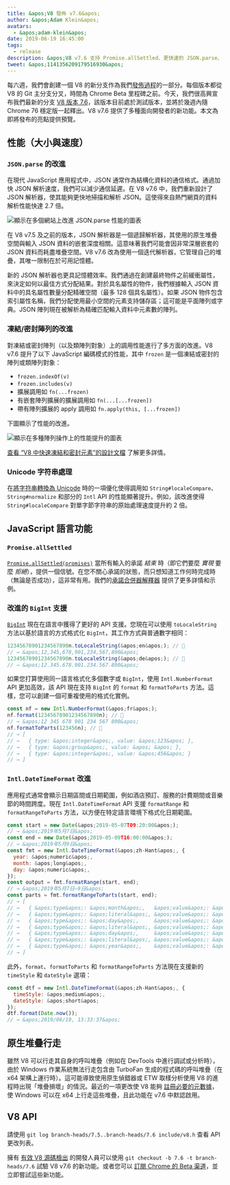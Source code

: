 ```yaml
---
title: &apos;V8 發佈 v7.6&apos;
author: &apos;Adam Klein&apos;
avatars:
  - &apos;adam-klein&apos;
date: 2019-06-19 16:45:00
tags:
  - release
description: &apos;V8 v7.6 支持 Promise.allSettled、更快速的 JSON.parse、本地化的 BigInt、更快的凍結/密封陣列等更多功能！&apos;
tweet: &apos;1141356209179516930&apos;
---
```

每六週，我們會創建一個 V8 的新分支作為我們[發佈過程](/docs/release-process)的一部分。每個版本都從 V8 的 Git 主分支分叉，時間為 Chrome Beta 里程碑之前。今天，我們很高興宣布我們最新的分支 [V8 版本 7.6](https://chromium.googlesource.com/v8/v8.git/+log/branch-heads/7.6)，該版本目前處於測試版本，並將於幾週內隨 Chrome 76 穩定版一起釋出。V8 v7.6 提供了多種面向開發者的新功能。本文為即將發布的亮點提供預覽。

<!--truncate-->
## 性能（大小與速度）

### `JSON.parse` 的改進

在現代 JavaScript 應用程式中，JSON 通常作為結構化資料的通信格式。通過加快 JSON 解析速度，我們可以減少通信延遲。在 V8 v7.6 中，我們重新設計了 JSON 解析器，使其能夠更快地掃描和解析 JSON。這使得來自熱門網頁的資料解析性能快達 2.7 倍。

![顯示在多個網站上改進 `JSON.parse` 性能的圖表](/_img/v8-release-76/json-parsing.svg)

在 V8 v7.5 及之前的版本，JSON 解析器是一個遞歸解析器，其使用的原生堆疊空間與輸入 JSON 資料的嵌套深度相關。這意味著我們可能會因非常深層嵌套的 JSON 資料而耗盡堆疊空間。V8 v7.6 改為使用一個迭代解析器，它管理自己的堆疊，其唯一限制在於可用記憶體。

新的 JSON 解析器也更具記憶體效率。我們通過在創建最終物件之前緩衝屬性，來決定如何以最佳方式分配結果。對於具名屬性的物件，我們根據輸入 JSON 資料中的具名屬性數量分配精確空間（最多 128 個具名屬性）。如果 JSON 物件包含索引屬性名稱，我們分配使用最小空間的元素支持儲存區；這可能是平面陣列或字典。JSON 陣列現在被解析為精確匹配輸入資料中元素數的陣列。

### 凍結/密封陣列的改進

對凍結或密封陣列（以及類陣列對象）上的調用性能進行了多方面的改進。V8 v7.6 提升了以下 JavaScript 編碼模式的性能，其中 `frozen` 是一個凍結或密封的陣列或類陣列對象：

- `frozen.indexOf(v)`
- `frozen.includes(v)`
- 擴展調用如 `fn(...frozen)`
- 有嵌套陣列擴展的擴展調用如 `fn(...[...frozen])`
- 帶有陣列擴展的 apply 調用如 `fn.apply(this, [...frozen])`

下圖顯示了性能的改進。

![顯示在多種陣列操作上的性能提升的圖表](/_img/v8-release-76/frozen-sealed-elements.svg)

[查看 “V8 中快速凍結和密封元素”的設計文檔](https://bit.ly/fast-frozen-sealed-elements-in-v8) 了解更多詳情。

### Unicode 字符串處理

在[將字符串轉換為 Unicode](https://chromium.googlesource.com/v8/v8/+/734c1456d942a03d79aab4b3b0e57afbc803ceea) 時的一項優化使得調用如 `String#localeCompare`、`String#normalize` 和部分的 `Intl` API 的性能顯著提升。例如，該改進使得 `String#localeCompare` 對單字節字符串的原始處理速度提升約 2 倍。

## JavaScript 語言功能

### `Promise.allSettled`

[`Promise.allSettled(promises)`](/features/promise-combinators#promise.allsettled) 當所有輸入的承諾 _結束_ 時（即它們要麼 _實現_ 要麼 _拒絕_），提供一個信號。在您不關心承諾的狀態，而只想知道工作何時完成時（無論是否成功），這非常有用。我們的[承諾合併器解釋器](/features/promise-combinators) 提供了更多詳情和示例。

### 改進的 `BigInt` 支援

[`BigInt`](/features/bigint) 現在在語言中獲得了更好的 API 支援。您現在可以使用 `toLocaleString` 方法以基於語言的方式格式化 `BigInt`，其工作方式與普通數字相同：

```js
12345678901234567890n.toLocaleString(&apos;en&apos;); // 🐌
// → &apos;12,345,678,901,234,567,890&apos;
12345678901234567890n.toLocaleString(&apos;de&apos;); // 🐌
// → &apos;12.345.678.901.234.567.890&apos;
```

如果您打算使用同一語言格式化多個數字或 `BigInt`，使用 `Intl.NumberFormat` API 更加高效，該 API 現在支持 `BigInt` 的 `format` 和 `formatToParts` 方法。這樣，您可以創建一個可重複使用的格式化實例。

```js
const nf = new Intl.NumberFormat(&apos;fr&apos;);
nf.format(12345678901234567890n); // 🚀
// → &apos;12 345 678 901 234 567 890&apos;
nf.formatToParts(123456n); // 🚀
// → [
// →   { type: &apos;integer&apos;, value: &apos;123&apos; },
// →   { type: &apos;group&apos;, value: &apos; &apos; },
// →   { type: &apos;integer&apos;, value: &apos;456&apos; }
// → ]
```

### `Intl.DateTimeFormat` 改進

應用程式通常會顯示日期區間或日期範圍，例如酒店預訂、服務的計費期間或音樂節的時間跨度。現在 `Intl.DateTimeFormat` API 支援 `formatRange` 和 `formatRangeToParts` 方法，以方便在特定語言環境下格式化日期範圍。

```js
const start = new Date(&apos;2019-05-07T09:20:00&apos;);
// → &apos;2019年5月7日&apos;
const end = new Date(&apos;2019-05-09T16:00:00&apos;);
// → &apos;2019年5月9日&apos;
const fmt = new Intl.DateTimeFormat(&apos;zh-Hant&apos;, {
  year: &apos;numeric&apos;,
  month: &apos;long&apos;,
  day: &apos;numeric&apos;,
});
const output = fmt.formatRange(start, end);
// → &apos;2019年5月7日–9日&apos;
const parts = fmt.formatRangeToParts(start, end);
// → [
// →   { &apos;type&apos;: &apos;month&apos;,   &apos;value&apos;: &apos;5月&apos;,  &apos;source&apos;: &apos;shared&apos; },
// →   { &apos;type&apos;: &apos;literal&apos;, &apos;value&apos;: &apos; &apos;,   &apos;source&apos;: &apos;shared&apos; },
// →   { &apos;type&apos;: &apos;day&apos;,     &apos;value&apos;: &apos;7&apos;,   &apos;source&apos;: &apos;startRange&apos; },
// →   { &apos;type&apos;: &apos;literal&apos;, &apos;value&apos;: &apos;–&apos;,  &apos;source&apos;: &apos;shared&apos; },
// →   { &apos;type&apos;: &apos;day&apos;,     &apos;value&apos;: &apos;9&apos;,   &apos;source&apos;: &apos;endRange&apos; },
// →   { &apos;type&apos;: &apos;literal&apos;, &apos;value&apos;: &apos;, &apos;,  &apos;source&apos;: &apos;shared&apos; },
// →   { &apos;type&apos;: &apos;year&apos;,    &apos;value&apos;: &apos;2019&apos;, &apos;source&apos;: &apos;shared&apos; },
// → ]
```

此外，`format`、`formatToParts` 和 `formatRangeToParts` 方法現在支援新的 `timeStyle` 和 `dateStyle` 選項：

```js
const dtf = new Intl.DateTimeFormat(&apos;zh-Hant&apos;, {
  timeStyle: &apos;medium&apos;,
  dateStyle: &apos;short&apos;
});
dtf.format(Date.now());
// → &apos;2019/06/19, 13:33:37&apos;
```

## 原生堆疊行走

雖然 V8 可以行走其自身的呼叫堆疊（例如在 DevTools 中進行調試或分析時），由於 Windows 作業系統無法行走包含由 TurboFan 生成的程式碼的呼叫堆疊（在 x64 架構上運行時）。這可能導致使用原生偵錯器或 ETW 取樣分析使用 V8 的進程時出現「堆疊損壞」的情況。最近的一項更改使 V8 能夠 [註冊必要的元數據](https://chromium.googlesource.com/v8/v8/+/3cda21de77d098a612eadf44d504b188a599c5f0)，使 Windows 可以在 x64 上行走這些堆疊，且此功能在 v7.6 中默認啟用。

## V8 API

請使用 `git log branch-heads/7.5..branch-heads/7.6 include/v8.h` 查看 API 更改列表。

擁有 [有效 V8 源碼檢出](/docs/source-code#using-git) 的開發人員可以使用 `git checkout -b 7.6 -t branch-heads/7.6` 試驗 V8 v7.6 的新功能。或者您可以 [訂閱 Chrome 的 Beta 渠道](https://www.google.com/chrome/browser/beta.html)，並立即嘗試這些新功能。
